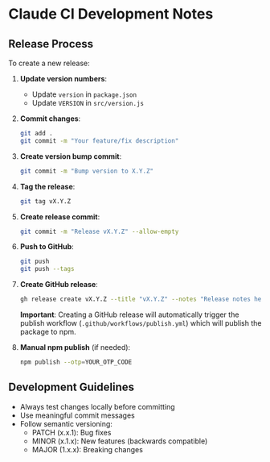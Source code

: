 # Claude CI Development Notes

## Release Process

To create a new release:

1. **Update version numbers**:
   - Update `version` in `package.json`
   - Update `VERSION` in `src/version.js`

2. **Commit changes**:
   ```bash
   git add .
   git commit -m "Your feature/fix description"
   ```

3. **Create version bump commit**:
   ```bash
   git commit -m "Bump version to X.Y.Z"
   ```

4. **Tag the release**:
   ```bash
   git tag vX.Y.Z
   ```

5. **Create release commit**:
   ```bash
   git commit -m "Release vX.Y.Z" --allow-empty
   ```

6. **Push to GitHub**:
   ```bash
   git push
   git push --tags
   ```

7. **Create GitHub release**:
   ```bash
   gh release create vX.Y.Z --title "vX.Y.Z" --notes "Release notes here"
   ```
   
   **Important**: Creating a GitHub release will automatically trigger the publish workflow (`.github/workflows/publish.yml`) which will publish the package to npm.

8. **Manual npm publish** (if needed):
   ```bash
   npm publish --otp=YOUR_OTP_CODE
   ```

## Development Guidelines

- Always test changes locally before committing
- Use meaningful commit messages
- Follow semantic versioning:
  - PATCH (x.x.1): Bug fixes
  - MINOR (x.1.x): New features (backwards compatible)
  - MAJOR (1.x.x): Breaking changes